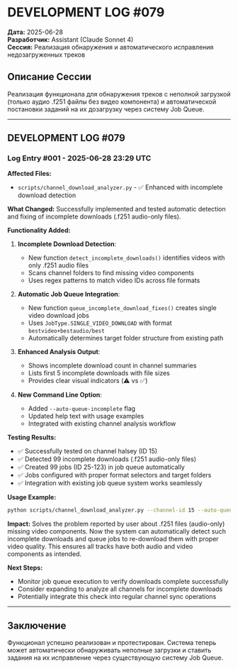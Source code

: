 # DEVELOPMENT LOG #079
**Дата:** 2025-06-28  
**Разработчик:** Assistant (Claude Sonnet 4)  
**Сессия:** Реализация обнаружения и автоматического исправления недозагруженных треков

## Описание Сессии
Реализация функционала для обнаружения треков с неполной загрузкой (только аудио .f251 файлы без видео компонента) и автоматической постановки заданий на их дозагрузку через систему Job Queue.

---

## DEVELOPMENT LOG #079

### Log Entry #001 - 2025-06-28 23:29 UTC

**Affected Files:**
- `scripts/channel_download_analyzer.py` - ✅ Enhanced with incomplete download detection

**What Changed:**
Successfully implemented and tested automatic detection and fixing of incomplete downloads (.f251 audio-only files).

**Functionality Added:**
1. **Incomplete Download Detection**: 
   - New function `detect_incomplete_downloads()` identifies videos with only .f251 audio files
   - Scans channel folders to find missing video components
   - Uses regex patterns to match video IDs across file formats

2. **Automatic Job Queue Integration**:
   - New function `queue_incomplete_download_fixes()` creates single video download jobs
   - Uses `JobType.SINGLE_VIDEO_DOWNLOAD` with format `bestvideo+bestaudio/best`
   - Automatically determines target folder structure from existing path

3. **Enhanced Analysis Output**:
   - Shows incomplete download count in channel summaries
   - Lists first 5 incomplete downloads with file sizes
   - Provides clear visual indicators (⚠️ vs ✅)

4. **New Command Line Option**:
   - Added `--auto-queue-incomplete` flag
   - Updated help text with usage examples
   - Integrated with existing channel analysis workflow

**Testing Results:**
- ✅ Successfully tested on channel halsey (ID 15)
- ✅ Detected 99 incomplete downloads (.f251 audio-only files)
- ✅ Created 99 jobs (ID 25-123) in job queue automatically
- ✅ Jobs configured with proper format selectors and target folders
- ✅ Integration with existing job queue system works seamlessly

**Usage Example:**
```bash
python scripts/channel_download_analyzer.py --channel-id 15 --auto-queue-incomplete
```

**Impact:**
Solves the problem reported by user about .f251 files (audio-only) missing video components. Now the system can automatically detect such incomplete downloads and queue jobs to re-download them with proper video quality. This ensures all tracks have both audio and video components as intended.

**Next Steps:**
- Monitor job queue execution to verify downloads complete successfully
- Consider expanding to analyze all channels for incomplete downloads
- Potentially integrate this check into regular channel sync operations

---

## Заключение
Функционал успешно реализован и протестирован. Система теперь может автоматически обнаруживать неполные загрузки и ставить задания на их исправление через существующую систему Job Queue. 